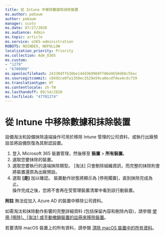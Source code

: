 ```yaml
---
title: 從 Intune 中移除數據和抹除裝置
ms.author: pebaum
author: pebaum
manager: scotv
ms.date: 07/27/2020
ms.audience: Admin
ms.topic: article
ms.service: o365-administration
ROBOTS: NOINDEX, NOFOLLOW
localization_priority: Priority
ms.collection: Adm_O365
ms.custom:
- "1279"
- "6700008"
ms.openlocfilehash: 24330dffb38be14dd369960ff86d4650d60c55ec
ms.sourcegitcommit: c6692ce0fa1358ec3529e59ca0ecdfdea4cdc759
ms.translationtype: HT
ms.contentlocale: zh-TW
ms.lasthandoff: 09/14/2020
ms.locfileid: "47701274"
---
```

# <a name="removing-data-and-wiping-devices-from-intune"></a>從 Intune 中移除數據和抹除裝置

設備淘汰和設備抹除遠端操作可用於移除 Intune 管理的公司資料，或執行出廠預設並將設備恢復為其默認設置。

1. 登入 Microsoft 365 裝置管理，然後移至 **裝置** > **所有裝置**。
2. 選取您要抹除的裝置。
3. 選取您要執行的遠端抹除類型。 [淘汰] 只會刪除組織資訊，而完整的抹除則會將裝置還原為出廠預設。
4. 選取 **[是]** 加以確認。 裝置動作狀態將顯示為 [停用擱置]，直到抹除完成為止。</br>
    操作完成之後，您將不會再在受管理裝置清單中看到該行動裝置。

**附註** 無法從加入 Azure AD 的裝置中移除公司資料。

如需淘汰和抹除動作影響的完整詳細資料 (包括保留內容和刪除內容)，請參閱 [使用 [擦除]、[淘汰] 或手動撤銷裝置的註冊來移除裝置](https://docs.microsoft.com/intune/devices-wipe)。

若要清除 macOS 裝置上的所有資料，請參閱 [清除 macOS 裝置中的所有資料](https://docs.microsoft.com/intune/device-erase)。